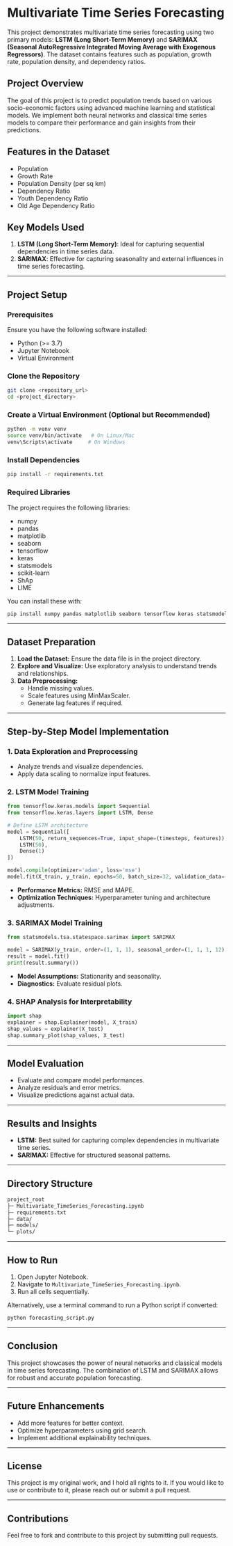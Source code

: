 # Multivariate Time Series Forecasting

This project demonstrates multivariate time series forecasting using two primary models: **LSTM (Long Short-Term Memory)** and **SARIMAX (Seasonal AutoRegressive Integrated Moving Average with Exogenous Regressors)**. The dataset contains features such as population, growth rate, population density, and dependency ratios.

## Project Overview
The goal of this project is to predict population trends based on various socio-economic factors using advanced machine learning and statistical models. We implement both neural networks and classical time series models to compare their performance and gain insights from their predictions.

## Features in the Dataset
- Population
- Growth Rate
- Population Density (per sq km)
- Dependency Ratio
- Youth Dependency Ratio
- Old Age Dependency Ratio

## Key Models Used
1. **LSTM (Long Short-Term Memory)**: Ideal for capturing sequential dependencies in time series data.
2. **SARIMAX**: Effective for capturing seasonality and external influences in time series forecasting.

---
## Project Setup

### Prerequisites
Ensure you have the following software installed:

- Python (>= 3.7)
- Jupyter Notebook
- Virtual Environment 

### Clone the Repository
```bash
git clone <repository_url>
cd <project_directory>
```

### Create a Virtual Environment (Optional but Recommended)
```bash
python -m venv venv
source venv/bin/activate   # On Linux/Mac
venv\Scripts\activate     # On Windows
```

### Install Dependencies
```bash
pip install -r requirements.txt
```

### Required Libraries
The project requires the following libraries:

- numpy
- pandas
- matplotlib
- seaborn
- tensorflow
- keras
- statsmodels
- scikit-learn
- ShAp
- LIME

You can install these with:
```bash
pip install numpy pandas matplotlib seaborn tensorflow keras statsmodels scikit-learn shap
```

---
## Dataset Preparation

1. **Load the Dataset:** Ensure the data file is in the project directory.
2. **Explore and Visualize:** Use exploratory analysis to understand trends and relationships.
3. **Data Preprocessing:**
   - Handle missing values.
   - Scale features using MinMaxScaler.
   - Generate lag features if required.
   
---
## Step-by-Step Model Implementation

### 1. Data Exploration and Preprocessing
- Analyze trends and visualize dependencies.
- Apply data scaling to normalize input features.

### 2. LSTM Model Training
```python
from tensorflow.keras.models import Sequential
from tensorflow.keras.layers import LSTM, Dense

# Define LSTM architecture
model = Sequential([
    LSTM(50, return_sequences=True, input_shape=(timesteps, features)),
    LSTM(50),
    Dense(1)
])

model.compile(optimizer='adam', loss='mse')
model.fit(X_train, y_train, epochs=50, batch_size=32, validation_data=(X_test, y_test))
```
- **Performance Metrics:** RMSE and MAPE.
- **Optimization Techniques:** Hyperparameter tuning and architecture adjustments.

### 3. SARIMAX Model Training
```python
from statsmodels.tsa.statespace.sarimax import SARIMAX

model = SARIMAX(y_train, order=(1, 1, 1), seasonal_order=(1, 1, 1, 12), exog=X_train)
result = model.fit()
print(result.summary())
```
- **Model Assumptions:** Stationarity and seasonality.
- **Diagnostics:** Evaluate residual plots.

### 4. SHAP Analysis for Interpretability
```python
import shap
explainer = shap.Explainer(model, X_train)
shap_values = explainer(X_test)
shap.summary_plot(shap_values, X_test)
```

---
## Model Evaluation
- Evaluate and compare model performances.
- Analyze residuals and error metrics.
- Visualize predictions against actual data.

---
## Results and Insights
- **LSTM:** Best suited for capturing complex dependencies in multivariate time series.
- **SARIMAX:** Effective for structured seasonal patterns.

---
## Directory Structure
```bash
project_root
├─ Multivariate_TimeSeries_Forecasting.ipynb
├─ requirements.txt
├─ data/
├─ models/
└─ plots/
```

---
## How to Run
1. Open Jupyter Notebook.
2. Navigate to `Multivariate_TimeSeries_Forecasting.ipynb`.
3. Run all cells sequentially.

Alternatively, use a terminal command to run a Python script if converted:
```bash
python forecasting_script.py
```

---
## Conclusion
This project showcases the power of neural networks and classical models in time series forecasting. The combination of LSTM and SARIMAX allows for robust and accurate population forecasting.

---
## Future Enhancements
- Add more features for better context.
- Optimize hyperparameters using grid search.
- Implement additional explainability techniques.

---
## License
This project is my original work, and I hold all rights to it. If you would like to use or contribute to it, please reach out or submit a pull request.

---
## Contributions
Feel free to fork and contribute to this project by submitting pull requests.

